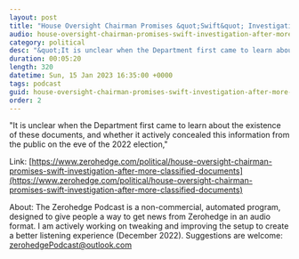 ```yaml
---
layout: post
title: "House Oversight Chairman Promises &quot;Swift&quot; Investigation After More Classified Documents Found At Biden's Home"
audio: house-oversight-chairman-promises-swift-investigation-after-more-classified-documents-0
category: political
desc: "&quot;It is unclear when the Department first came to learn about the existence of these documents, and whether it actively concealed this information from the public on the eve of the 2022 election,&quot;"
duration: 00:05:20
length: 320
datetime: Sun, 15 Jan 2023 16:35:00 +0000
tags: podcast
guid: house-oversight-chairman-promises-swift-investigation-after-more-classified-documents-0
order: 2
---
```

&quot;It is unclear when the Department first came to learn about the existence of these documents, and whether it actively concealed this information from the public on the eve of the 2022 election,&quot;

Link: [https://www.zerohedge.com/political/house-oversight-chairman-promises-swift-investigation-after-more-classified-documents](https://www.zerohedge.com/political/house-oversight-chairman-promises-swift-investigation-after-more-classified-documents)

About: The Zerohedge Podcast is a non-commercial, automated program, designed to give people a way to get news from Zerohedge in an audio format.  I am actively working on tweaking and improving the setup to create a better listening experience (December 2022).  Suggestions are welcome: [zerohedgePodcast@outlook.com](mailto:zerohedgePodcast@outlook.com)
